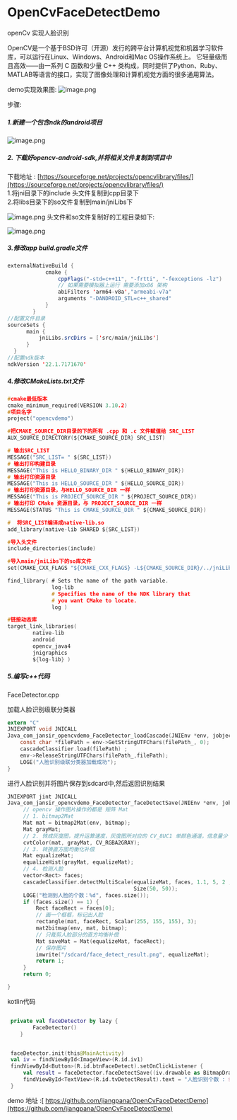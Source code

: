 # OpenCvFaceDetectDemo
openCv 实现人脸识别

OpenCV是一个基于BSD许可（开源）发行的跨平台计算机视觉和机器学习软件库，可以运行在Linux、Windows、Android和Mac OS操作系统上。  它轻量级而且高效——由一系列 C 函数和少量 C++ 类构成，同时提供了Python、Ruby、MATLAB等语言的接口，实现了图像处理和计算机视觉方面的很多通用算法。   

demo实现效果图:
![image.png](https://p1-juejin.byteimg.com/tos-cn-i-k3u1fbpfcp/f67f90562dd840c585d2d4b36c52e2bb~tplv-k3u1fbpfcp-watermark.image)

步骤: 
##### 1.新建一个包含ndk的android项目
 
![image.png](https://p1-juejin.byteimg.com/tos-cn-i-k3u1fbpfcp/c8a9e8a1ec0642149dad6de80a858fed~tplv-k3u1fbpfcp-watermark.image)
##### 2. 下载好opencv-android-sdk,并将相关文件复制到项目中 
下载地址 : [https://sourceforge.net/projects/opencvlibrary/files/](https://sourceforge.net/projects/opencvlibrary/files/)  
 1.将jni目录下的include 头文件复制到cpp目录下  
 2.将libs目录下的so文件复制到main/jniLibs下
 

![image.png](https://p3-juejin.byteimg.com/tos-cn-i-k3u1fbpfcp/5d55c2227cc04666b35c77e8283f3ba4~tplv-k3u1fbpfcp-watermark.image)
头文件和so文件复制好的工程目录如下:

![image.png](https://p9-juejin.byteimg.com/tos-cn-i-k3u1fbpfcp/e08f3024618d491984cb2bd6c5661b17~tplv-k3u1fbpfcp-watermark.image)  
##### 3.修改app build.gradle文件
```java
externalNativeBuild {
            cmake {
                cppFlags("-std=c++11", "-frtti", "-fexceptions -lz")
                // 如果需要模拟器上运行 需要添加x86 架构
                abiFilters 'arm64-v8a',"armeabi-v7a"
                arguments "-DANDROID_STL=c++_shared"
            }
        }
//配置文件目录     
sourceSets {
      main {
          jniLibs.srcDirs = ['src/main/jniLibs']
      }
  }
//配置ndk版本
ndkVersion '22.1.7171670'
```
##### 4.修改CMakeLists.txt文件
```c
#cmake最低版本
cmake_minimum_required(VERSION 3.10.2)
#项目名字
project("opencvdemo")

#把CMAKE_SOURCE_DIR目录的下的所有 .cpp 和 .c 文件赋值给 SRC_LIST
AUX_SOURCE_DIRECTORY(${CMAKE_SOURCE_DIR} SRC_LIST)

# 输出SRC_LIST
MESSAGE("SRC_LIST= " ${SRC_LIST})
# 输出打印构建目录
MESSAGE("This is HELLO_BINARY_DIR " ${HELLO_BINARY_DIR})
# 输出打印资源目录
MESSAGE("This is HELLO_SOURCE_DIR " ${HELLO_SOURCE_DIR})
# 输出打印资源目录，与HELLO_SOURCE_DIR 一样
MESSAGE("This is PROJECT_SOURCE_DIR " ${PROJECT_SOURCE_DIR})
# 输出打印 CMake 资源目录，与 PROJECT_SOURCE_DIR 一样
MESSAGE(STATUS "This is CMAKE_SOURCE_DIR " ${CMAKE_SOURCE_DIR})

#  将SRC_LIST编译成native-lib.so
add_library(native-lib SHARED ${SRC_LIST})

#导入头文件
include_directories(include)

#导入main/jniLibs下的so库文件
set(CMAKE_CXX_FLAGS "${CMAKE_CXX_FLAGS} -L${CMAKE_SOURCE_DIR}/../jniLibs/${ANDROID_ABI}")

find_library( # Sets the name of the path variable.
              log-lib
              # Specifies the name of the NDK library that
              # you want CMake to locate.
              log )

#链接动态库
target_link_libraries(
        native-lib
        android
        opencv_java4
        jnigraphics
        ${log-lib} )
```
##### 5.编写c++代码
FaceDetector.cpp  

加载人脸识别级联分类器  
```c
extern "C"
JNIEXPORT void JNICALL
Java_com_jansir_opencvdemo_FaceDetector_loadCascade(JNIEnv *env, jobject thiz, jstring filePath_) {
    const char *filePath = env->GetStringUTFChars(filePath_, 0);
    cascadeClassifier.load(filePath) ;
    env->ReleaseStringUTFChars(filePath_,filePath);
    LOGE("人脸识别级联分类器加载成功");
}
```

进行人脸识别并将图片保存到sdcard中,然后返回识别结果
```c
JNIEXPORT jint JNICALL
Java_com_jansir_opencvdemo_FaceDetector_faceDetectSave(JNIEnv *env, jobject thiz, jobject bitmap) {
     // opencv 操作图片操作的都是 矩阵 Mat
     // 1. bitmap2Mat
     Mat mat = bitmap2Mat(env, bitmap);
     Mat grayMat;
     // 2. 转成灰度图，提升运算速度，灰度图所对应的 CV_8UC1 单颜色通道，信息量少 0-255 1u
     cvtColor(mat, grayMat, CV_RGBA2GRAY);
     // 3. 转换直方图均衡化补偿
     Mat equalizeMat;
     equalizeHist(grayMat, equalizeMat);
     // 4. 检测人脸
     vector<Rect> faces;
     cascadeClassifier.detectMultiScale(equalizeMat, faces, 1.1, 5, 2 ,
                                        Size(50, 50));
     LOGE("检测到人脸的个数：%d", faces.size());
     if (faces.size() == 1) {
         Rect faceRect = faces[0];
         // 画一个框框，标记出人脸
         rectangle(mat, faceRect, Scalar(255, 155, 155), 3);
         mat2bitmap(env, mat, bitmap);
         // 只裁剪人脸部分的直方均衡补偿
         Mat saveMat = Mat(equalizeMat, faceRect);
         // 保存图片
         imwrite("/sdcard/face_detect_result.png", equalizeMat);
         return 1;
     }
     return 0;

}
```

kotlin代码
```kotlin

 private val faceDetector by lazy {
        FaceDetector()
    }


 faceDetector.init(this@MainActivity)
 val iv = findViewById<ImageView>(R.id.iv1)
 findViewById<Button>(R.id.btnFaceDetect).setOnClickListener {
     val result = faceDetector.faceDetectSave((iv.drawable as BitmapDrawable).bitmap)
     findViewById<TextView>(R.id.tvDetectResult).text = "人脸识别个数 : $result"
 }
```

demo 地址 :[ https://github.com/jiangpana/OpenCvFaceDetectDemo](https://github.com/jiangpana/OpenCvFaceDetectDemo)   
